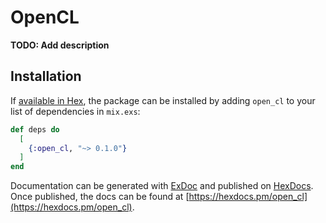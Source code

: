 # OpenCL

**TODO: Add description**

## Installation

If [available in Hex](https://hex.pm/docs/publish), the package can be installed
by adding `open_cl` to your list of dependencies in `mix.exs`:

```elixir
def deps do
  [
    {:open_cl, "~> 0.1.0"}
  ]
end
```

Documentation can be generated with [ExDoc](https://github.com/elixir-lang/ex_doc)
and published on [HexDocs](https://hexdocs.pm). Once published, the docs can
be found at [https://hexdocs.pm/open_cl](https://hexdocs.pm/open_cl).

